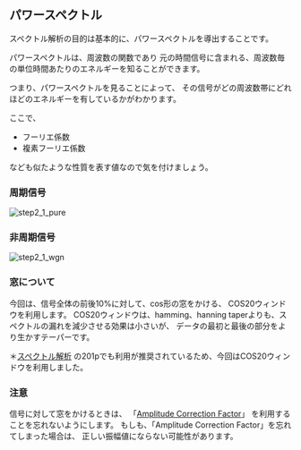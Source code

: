<a id="Step2_1"></a>
## パワースペクトル
スペクトル解析の目的は基本的に、パワースペクトルを導出することです。

パワースペクトルは、周波数の関数であり
元の時間信号に含まれる、周波数毎の単位時間あたりのエネルギーを知ることができます。

つまり、パワースペクトルを見ることによって、
その信号がどの周波数帯にどれほどのエネルギーを有しているかがわかります。

ここで、

- フーリエ係数
- 複素フーリエ係数

なども似たような性質を表す値なので気を付けましょう。

### 周期信号
![step2_1_pure](https://github.com/tmusimesabaoi4i/Spectrum_Analysis_with_MATLAB/blob/main/part1_program/step2_1/step2_1_pure.png)

### 非周期信号
![step2_1_wgn](https://github.com/tmusimesabaoi4i/Spectrum_Analysis_with_MATLAB/blob/main/part1_program/step2_1/step2_1_wgn.png)

### 窓について
今回は、信号全体の前後10%に対して、cos形の窓をかける、
COS20ウィンドウを利用します。
COS20ウィンドウは、hamming、hanning taperよりも、スペクトルの漏れを減少させる効果は小さいが、
データの最初と最後の部分をより生かすテーパーです。

＊[スペクトル解析](https://www.amazon.co.jp/%E3%82%B9%E3%83%9A%E3%82%AF%E3%83%88%E3%83%AB%E8%A7%A3%E6%9E%90-%E6%97%A5%E9%87%8E-%E5%B9%B9%E9%9B%84/dp/4254121830)
の201pでも利用が推奨されているため、今回はCOS20ウィンドウを利用しました。

### 注意
信号に対して窓をかけるときは、
「[Amplitude Correction Factor](https://jp.mathworks.com/matlabcentral/answers/372516-calculate-windowing-correction-factor)」
を利用することを忘れないようにします。
もしも、「Amplitude Correction Factor」を忘れてしまった場合は、
正しい振幅値にならない可能性があります。

